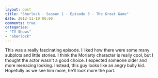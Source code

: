 ```yaml
---
layout: post
title: "Sherlock - Season 1 - Episode 3 - The Great Game"
date: 2012-11-10 00:00
comments: true
categories:
- "TV Shows"
- "Sherlock"
---
```


This was a really fascinating episode. I liked how there were
some many subplots and little stories. I think the Moriarty
character is really cool, but I thought the actor wasn't a good
choice. I expected someone older and more menacing
looking. Instead, this guy looks like an angry bully
kid. Hopefully as we see him more, he'll look more the part.
